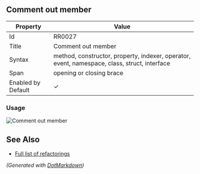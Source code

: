## Comment out member

| Property           | Value                                                                                        |
| ------------------ | -------------------------------------------------------------------------------------------- |
| Id                 | RR0027                                                                                       |
| Title              | Comment out member                                                                           |
| Syntax             | method, constructor, property, indexer, operator, event, namespace, class, struct, interface |
| Span               | opening or closing brace                                                                     |
| Enabled by Default | &#x2713;                                                                                     |

### Usage

![Comment out member](../../images/refactorings/CommentOutMember.png)

## See Also

* [Full list of refactorings](Refactorings.md)


*\(Generated with [DotMarkdown](http://github.com/JosefPihrt/DotMarkdown)\)*